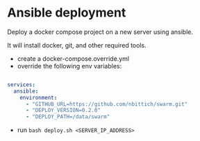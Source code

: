 # Ansible deployment

Deploy a docker compose project on a new server using ansible.

It will install docker, git, and other required tools.

- create a docker-compose.override.yml
- override the following env variables:

```yml

services:
  ansible:
    environment:
      - "GITHUB_URL=https://github.com/nbittich/swarm.git"
      - "DEPLOY_VERSION=0.2.0"
      - "DEPLOY_PATH=/data/swarm"

```

- run  `bash deploy.sh <SERVER_IP_ADDRESS>`
